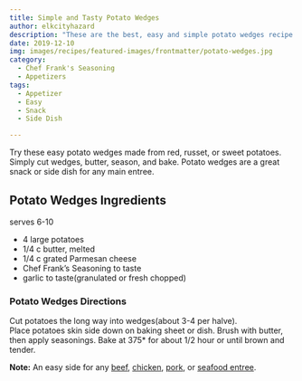 ```yaml
---
title: Simple and Tasty Potato Wedges
author: elkcityhazard
description: "These are the best, easy and simple potato wedges recipe. They taste great and are perfect for kids. You can also bake sweet potatoes this way."
date: 2019-12-10
img: images/recipes/featured-images/frontmatter/potato-wedges.jpg
category:
  - Chef Frank's Seasoning
  - Appetizers
tags:
  - Appetizer
  - Easy
  - Snack
  - Side Dish

---
```

Try these easy potato wedges made from red, russet, or sweet potatoes. Simply cut wedges, butter, season, and bake. Potato wedges are a great snack or side dish for any main entree.

## Potato Wedges Ingredients

serves 6-10

  * 4 large potatoes
  * 1/4 c butter, melted
  * 1/4 c grated Parmesan cheese
  * Chef Frank&#8217;s Seasoning to taste
  * garlic to taste(granulated or fresh chopped)

### Potato Wedges Directions

Cut potatoes the long way into wedges(about 3-4 per halve).  
Place potatoes skin side down on baking sheet or dish. Brush with butter, then apply seasonings. Bake at 375* for about 1/2 hour or until brown and tender.

**Note:** An easy side for any [beef][1], [chicken][2], [pork][3], or [seafood entree][4].

 [1]: /wordpress/beef-dishes/
 [2]: /wordpress/quick-and-easy-chicken-recipes/
 [3]: /wordpress/easy-pork-recipes/
 [4]: /wordpress/seafood-dishes/
